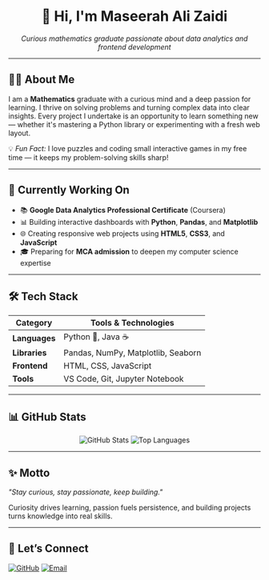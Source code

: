 <h1 align="center">👋 Hi, I'm Maseerah Ali Zaidi</h1>

<p align="center">
  <em>Curious mathematics graduate passionate about data analytics and frontend development</em>
</p>

---

## 👩‍🎓 About Me

I am a **Mathematics** graduate with a curious mind and a deep passion for learning. I thrive on solving problems and turning complex data into clear insights. Every project I undertake is an opportunity to learn something new — whether it's mastering a Python library or experimenting with a fresh web layout.  

💡 *Fun Fact:* I love puzzles and coding small interactive games in my free time — it keeps my problem-solving skills sharp!

---

## 🎯 Currently Working On

- 📚 **Google Data Analytics Professional Certificate** (Coursera)  
- 📊 Building interactive dashboards with **Python**, **Pandas**, and **Matplotlib**  
- 🌐 Creating responsive web projects using **HTML5**, **CSS3**, and **JavaScript**  
- 🎓 Preparing for **MCA admission** to deepen my computer science expertise  

---

## 🛠️ Tech Stack

| Category       | Tools & Technologies |
|----------------|--------------------|
| **Languages**  | Python 🐍, Java ☕ |
| **Libraries**  | Pandas, NumPy, Matplotlib, Seaborn |
| **Frontend**   | HTML, CSS, JavaScript |
| **Tools**      | VS Code, Git, Jupyter Notebook |

---

## 📊 GitHub Stats

<p align="center">
  <img src="https://github-readme-stats.vercel.app/api?username=maseerahaz&show_icons=true&theme=tokyonight" alt="GitHub Stats" />
  <img src="https://github-readme-stats.vercel.app/api/top-langs/?username=maseerahaz&layout=compact&theme=tokyonight" alt="Top Languages" />
</p>

---

## ✨ Motto

*"Stay curious, stay passionate, keep building."*  

Curiosity drives learning, passion fuels persistence, and building projects turns knowledge into real skills.

---

## 🌟 Let’s Connect

<p align="left">
  <a href="https://github.com/maseerahaz" target="_blank"><img src="https://img.shields.io/badge/GitHub-black?style=flat&logo=github" alt="GitHub"/></a>
  <a href="mailto:maseerahaz@gmail.com"><img src="https://img.shields.io/badge/Email-D14836?style=flat&logo=gmail&logoColor=white" alt="Email"/></a>
</p>

<!--
**maseerahaz/maseerahaz** is a ✨ _special_ ✨ repository because its `README.md` (this file) appears on your GitHub profile.

Here are some ideas to get you started:

- 🔭 I’m currently working on ...
- 🌱 I’m currently learning ...
- 👯 I’m looking to collaborate on ...
- 🤔 I’m looking for help with ...
- 💬 Ask me about ...
- 📫 How to reach me: ...
- 😄 Pronouns: ...
- ⚡ Fun fact: ...
-->
